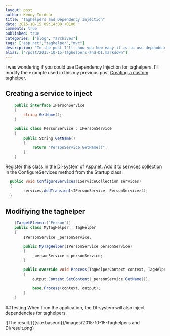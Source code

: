 ```yaml
---
layout: post
author: Kenny Tordeur
title: "Taghelpers and Dependency Injection"
date: 2015-10-15 09:14:00 +0100
comments: true
published: true
categories: ["blog", "archives"]
tags: ["asp.net","taghelper","mvc"]
description: "In the post I'll show you how easy it is to use dependency injection in an Asp.net mvc taghelper."
alias: ["/post/2015-10-15-Taghelpers-and-DI.markdown"]
---
```


I was wondering if you could use Dependency Injection for taghelpers. I'll modify the example used in this my previous post [Creating a custom taghelper]({{site.baseurl}}/post/2015/10/14/creating-a-custom-taghelper).

## Creating a service to inject
```csharp
    public interface IPersonService
    {
        string GetName();
    }

    public class PersonService : IPersonService
    {
        public String GetName()
        {
            return "PersonService.GetName()";
        }
    }
```

Register this class in the DI-system of Asp.net. Add it to services collection in the ConfigureServices method from the Startup class.

```csharp
  public void ConfigureServices(IServiceCollection services)
  {
        services.AddTransient<IPersonService, PersonService>();
  }
```

## Modifiying the taghelper
```csharp
    [TargetElement("Person")]
    public class MyTagHelper : TagHelper
    {
        IPersonService _personService;

        public MyTagHelper(IPersonService personService)
        {
            _personService = personService;
        }

        public override void Process(TagHelperContext context, TagHelperOutput output)
        {
            output.Content.SetContent(_personService.GetName());

            base.Process(context, output);
        }
    }
```

##Testing
When I run the application, the DI-system will also inject dependencies for taghelpers.

![The result]({{site.baseurl}}/images/2015-10-15-Taghelpers and DI/result.png)



